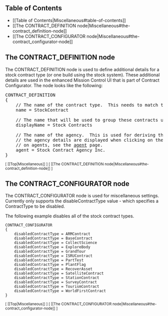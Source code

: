 ## Table of Contents

* [[Table of Contents|Miscellaneous#table-of-contents]]
* [[The CONTRACT_DEFINITION node|Miscellaneous#the-contract_definition-node]]
* [[The CONTRACT_CONFIGURATOR node|Miscellaneous#the-contract_configurator-node]]

## The CONTRACT_DEFINITION node

The CONTRACT_DEFINITION node is used to define additional details for a stock contract type (or one build using the stock system).  These additional details are used in the enhanced Mission Control UI that is part of Contract Configurator.  The node looks like the following:

<pre>
CONTRACT_DEFINITION
{
    // The name of the contract type.  This needs to match the name of the class exactly.
    name = StockContract
  
    // The name that will be used to group these contracts under in Mission Control.
    displayName = Stock Contracts
  
    // The name of the agency.  This is used for deriving the image to display.  As well,
    // the agency details are displayed when clicking on the group line.  For more details
    // on agents, see the <a href="wiki/How-To#creating-an-agency">agent</a> page.
    agent = Stock Contract Agency Inc.
}
</pre>

<sub>[ [[Top|Miscellaneous]] ] [ [[The CONTRACT_DEFINITION node|Miscellaneous#the-contract_definition-node]] ]</sub>

## The CONTRACT_CONFIGURATOR node

The CONTRACT_CONFIGURATOR node is used for miscellaneous settings.  Currently only supports the disableContractType value - which specifies a ContractType to be disabled.

The following example disables all of the stock contract types.

    CONTRACT_CONFIGURATOR
    {
        disabledContractType = ARMContract
        disabledContractType = BaseContract
        disabledContractType = CollectScience
        disabledContractType = ExploreBody
        disabledContractType = GrandTour
        disabledContractType = ISRUContract
        disabledContractType = PartTest
        disabledContractType = PlantFlag
        disabledContractType = RecoverAsset
        disabledContractType = SatelliteContract
        disabledContractType = StationContract
        disabledContractType = SurveyContract
        disabledContractType = TourismContract
        disabledContractType = WorldFirstContract
    }

<sub>[ [[Top|Miscellaneous]] ] [ [[The CONTRACT_CONFIGURATOR node|Miscellaneous#the-contract_configurator-node]] ]</sub>


